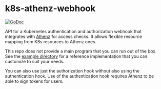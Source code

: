 # k8s-athenz-webhook

[![GoDoc](https://godoc.org/github.com/yahoo/k8s-athenz-webhook?status.svg)](https://godoc.org/github.com/yahoo/k8s-athenz-webhook)

API for a Kubernetes authentication and authorization webhook that integrates with
[Athenz](https://github.com/yahoo/athenz) for access checks. It allows flexible resource
mapping from K8s resources to Athenz ones.

This repo does not provide a main program that you can run out of the box. See the
[example directory](example/auth-webhook) for a reference implementation that you can
customize to suit your needs.

You can also use just the authorization hook without also using the authentication hook.
Use of the authentication hook requires Athenz to be able to sign tokens for users.
